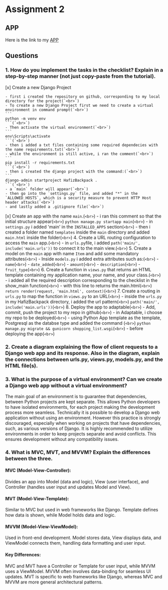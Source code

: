 # Assignment 2

## APP
Here is the link to my [APP](https://hafizbackpack.adaptable.app/main/)

## Questions
### 1. How do you implement the tasks in the checklist? Explain in a step-by-step manner (not just copy-paste from the tutorial).

[x] Create a new Django Project<br />

    - first i created the repository on github, corresponding to my local directory for the project(`<br>`)
    - To create a new Django Project first we need to create a virtual environment in command prompt(`<br>`)
    ```
    python -m venv env
    ```(`<br>`)
    - Then activate the virtual environment(`<br>`)
    ```
    env\Scripts\activate
    ```(`<br>`)
    - then i added a txt files containing some required dependecies with the name requirements.txt(`<br>`)
    - while the environment is still active, i ran the comment(`<br>`)
    ```
    pip install -r requirements.txt
    ```(`<br>`)
    - then i created the django project with the command:(`<br>`)
    ```
    django-admin startproject HafizBackpack .
    ```(`<br>`)
    - a `main` folder will appear(`<br>`)
    - then go into the `settings.py` file, and added "*" in the `ALLOWED_HOSTS`, which is a security measure to prevent HTTP Host header attacks(`<br>`)
    - and lastly added a .gitignore file(`<br>`)
[x] Create an app with the name `main`.(`<br>`)
    - i ran this comment so that the initial structure appear(`<br>`)
    ```
    python manage.py startapp main
    ```(`<br>`)
    - in `settings.py` i added 'main' in the `INSTALLED_APPS` section(`<br>`)
    - then i created a folder named `templates` inside the `main` directory and added `main.html` inside the folder(`<br>`)
4. Create a URL routing configuration to access the `main` app.(`<br>`)
    - in `urls.py`file, i added `path('main/', include('main.urls'))` to connect it to the main view.(`<br>`)
5. Create a model on the `main` app with name `Item` and add some mandatory attributes(`<br>`)
    - Inside `models.py` i added extra attributes such as:(`<br>`)
        - `name`(`<br>`)
        - `date_added`(`<br>`)
        - `amount`(`<br>`)
        - `description`(`<br>`)
        - `fruit_type`(`<br>`)
6. Create a function in `views.py` that returns an HTML template containing my application name, your name, and your class.(`<br>`)
    - i added all the required description corresponding to the checklist in the show_main function(`<br>`)
    - with this line to returns the main.html(`<br>`)
    ```
    return render(request, 'main.html', context)
    ```(`<br>`)
7. Create a routing in `urls.py` to map the function in `views.py` to an URL(`<br>`)
    - inside the `urls.py` in my HafizBackpack directory, i added the url pattern(`<br>`)
    ```
    path('main/', include('main.urls'))
    ```(`<br>`)
8. Deploy the app to adaptable(`<br>`)
    - Add, commit, push the project to my repo in github(`<br>`)
    - in Adaptable, i choose my repo to be deployed(`<br>`)
    - using Python App template as the template, Postgresql as the databse type and added the command (`<br>`)
    ```
    python manage.py migrate && gunicorn shopping_list.wsgi
    ```(`<br>`)
    - before deploying the app(`<br>`)
### 2. Create a diagram explaining the flow of client requests to a Django web app and its response. Also in the diagram, explain the connections between urls.py, views.py, models.py, and the HTML file(s).


### 3. What is the purpose of a virtual environment? Can we create a Django web app without a virtual environment?
  The main goal of an environment is to guarantee that dependencies, between Python projects are kept separate. This allows Python developers to have isolated environments, for each project making the development process more seamless. Technically it is possible to develop a Django web application without using an environment. However this practice is strongly discouraged, especially when working on projects that have dependencies, such, as various versions of Django. It is highly recommended to utilize environments in order to keep projects separate and avoid conflicts. This ensures development without any compatibility issues.
  
### 4. What is MVC, MVT, and MVVM? Explain the differences between the three.
#### MVC (Model-View-Controller):
Divides an app into Model (data and logic), View (user interface), and Controller (handles user input and updates Model and View).

#### MVT (Model-View-Template):
Similar to MVC but used in web frameworks like Django.
Template defines how data is shown, while Model holds data and logic.

#### MVVM (Model-View-ViewModel):
Used in front-end development.
Model stores data, View displays data, and ViewModel connects them, handling data formatting and user input.

#### Key Differences:
MVC and MVT have a Controller or Template for user input, while MVVM uses a ViewModel.
MVVM often involves data-binding for seamless UI updates.
MVT is specific to web frameworks like Django, whereas MVC and MVVM are more general architectural patterns.

